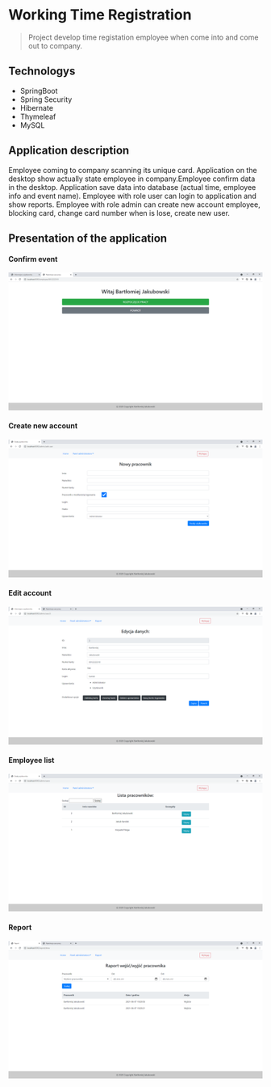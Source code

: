 # Working Time Registration
> Project develop time registation  employee when come into and come out to company.

## Technologys
* SpringBoot
* Spring Security
* Hibernate
* Thymeleaf
* MySQL


## Application description
Employee coming to company scanning its unique card. Application on the desktop show actually state employee in company.Employee confirm data in the desktop. 
Application save data into database (actual time, employee info and event name). 
Employee with role user can login to application and show reports.
Employee with role admin can create new account employee, blocking card, change card number when is lose, create new user.


## Presentation of the application
#### Confirm event
![confirm-event](img/confirm%20event.png)
#### Create new account
![new-account](img/new%20account.png)
#### Edit account
![edit-account](img/edit%20account.png)
#### Employee list
![employee-list](img/employee%20list.png)
#### Report
![report](img/report.png)

